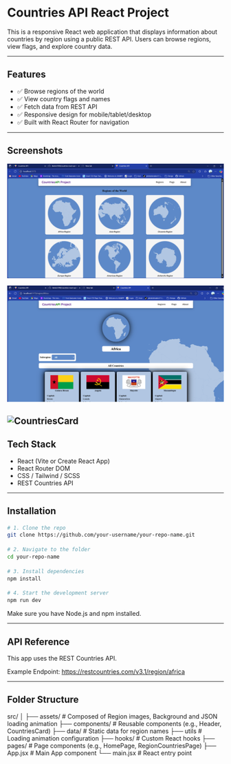 # Countries API React Project

This is a responsive React web application that displays information about countries by region using a public REST API. Users can browse regions, view flags, and explore country data.

---

## Features

- ✅ Browse regions of the world
- ✅ View country flags and names
- ✅ Fetch data from REST API
- ✅ Responsive design for mobile/tablet/desktop
- ✅ Built with React Router for navigation

---

## Screenshots

![Homepage](./screenshots/HomePage.png)

![RegionCountriesPage](./screenshots/RegionCountriesPage.png)

![CountriesCard](./screenshots/CountriesCard.png)
---

## Tech Stack

- React (Vite or Create React App)
- React Router DOM
- CSS / Tailwind / SCSS
- REST Countries API

---

## Installation

```bash
# 1. Clone the repo
git clone https://github.com/your-username/your-repo-name.git

# 2. Navigate to the folder
cd your-repo-name

# 3. Install dependencies
npm install

# 4. Start the development server
npm run dev
```
Make sure you have Node.js and npm installed.

--- 

## API Reference

This app uses the REST Countries API.

Example Endpoint:
https://restcountries.com/v3.1/region/africa

---

## Folder Structure

src/
│
├── assets/             # Composed of Region images, Background and JSON loading animation
├── components/         # Reusable components (e.g., Header, CountriesCard)
├── data/               # Static data for region names
├── utils               # Loading animation configuration
├── hooks/              # Custom React hooks
├── pages/              # Page components (e.g., HomePage, RegionCountriesPage)
├── App.jsx             # Main App component
└── main.jsx            # React entry point
